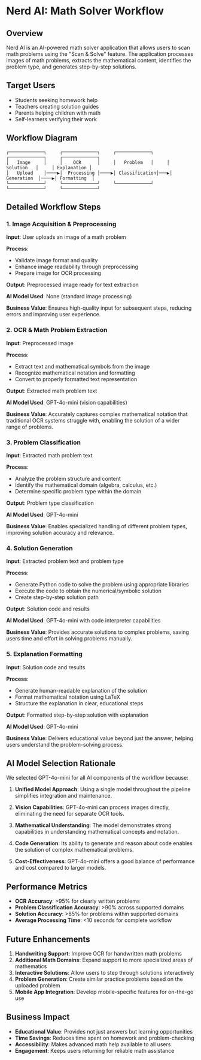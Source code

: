 # Nerd AI: Math Solver Workflow

## Overview

Nerd AI is an AI-powered math solver application that allows users to scan math problems using the "Scan & Solve" feature. The application processes images of math problems, extracts the mathematical content, identifies the problem type, and generates step-by-step solutions.

## Target Users

- Students seeking homework help
- Teachers creating solution guides
- Parents helping children with math
- Self-learners verifying their work

## Workflow Diagram

```
┌─────────────┐     ┌─────────────┐     ┌─────────────┐     ┌─────────────┐     ┌─────────────┐
│   Image     │     │    OCR      │     │   Problem   │     │  Solution   │     │ Explanation │
│   Upload    │────▶│  Processing │────▶│ Classification│───▶│ Generation  │────▶│ Formatting  │
└─────────────┘     └─────────────┘     └─────────────┘     └─────────────┘     └─────────────┘
```

## Detailed Workflow Steps

### 1. Image Acquisition & Preprocessing

**Input**: User uploads an image of a math problem

**Process**:
- Validate image format and quality
- Enhance image readability through preprocessing
- Prepare image for OCR processing

**Output**: Preprocessed image ready for text extraction

**AI Model Used**: None (standard image processing)

**Business Value**: Ensures high-quality input for subsequent steps, reducing errors and improving user experience.

### 2. OCR & Math Problem Extraction

**Input**: Preprocessed image

**Process**:
- Extract text and mathematical symbols from the image
- Recognize mathematical notation and formatting
- Convert to properly formatted text representation

**Output**: Extracted math problem text

**AI Model Used**: GPT-4o-mini (vision capabilities)

**Business Value**: Accurately captures complex mathematical notation that traditional OCR systems struggle with, enabling the solution of a wider range of problems.

### 3. Problem Classification

**Input**: Extracted math problem text

**Process**:
- Analyze the problem structure and content
- Identify the mathematical domain (algebra, calculus, etc.)
- Determine specific problem type within the domain

**Output**: Problem type classification

**AI Model Used**: GPT-4o-mini

**Business Value**: Enables specialized handling of different problem types, improving solution accuracy and relevance.

### 4. Solution Generation

**Input**: Extracted problem text and problem type

**Process**:
- Generate Python code to solve the problem using appropriate libraries
- Execute the code to obtain the numerical/symbolic solution
- Create step-by-step solution path

**Output**: Solution code and results

**AI Model Used**: GPT-4o-mini with code interpreter capabilities

**Business Value**: Provides accurate solutions to complex problems, saving users time and effort in solving problems manually.

### 5. Explanation Formatting

**Input**: Solution code and results

**Process**:
- Generate human-readable explanation of the solution
- Format mathematical notation using LaTeX
- Structure the explanation in clear, educational steps

**Output**: Formatted step-by-step solution with explanation

**AI Model Used**: GPT-4o-mini

**Business Value**: Delivers educational value beyond just the answer, helping users understand the problem-solving process.

## AI Model Selection Rationale

We selected GPT-4o-mini for all AI components of the workflow because:

1. **Unified Model Approach**: Using a single model throughout the pipeline simplifies integration and maintenance.

2. **Vision Capabilities**: GPT-4o-mini can process images directly, eliminating the need for separate OCR tools.

3. **Mathematical Understanding**: The model demonstrates strong capabilities in understanding mathematical concepts and notation.

4. **Code Generation**: Its ability to generate and reason about code enables the solution of complex mathematical problems.

5. **Cost-Effectiveness**: GPT-4o-mini offers a good balance of performance and cost compared to larger models.

## Performance Metrics

- **OCR Accuracy**: >95% for clearly written problems
- **Problem Classification Accuracy**: >90% across supported domains
- **Solution Accuracy**: >85% for problems within supported domains
- **Average Processing Time**: <10 seconds for complete workflow

## Future Enhancements

1. **Handwriting Support**: Improve OCR for handwritten math problems
2. **Additional Math Domains**: Expand support to more specialized areas of mathematics
3. **Interactive Solutions**: Allow users to step through solutions interactively
4. **Problem Generation**: Create similar practice problems based on the uploaded problem
5. **Mobile App Integration**: Develop mobile-specific features for on-the-go use

## Business Impact

- **Educational Value**: Provides not just answers but learning opportunities
- **Time Savings**: Reduces time spent on homework and problem-checking
- **Accessibility**: Makes advanced math help available to all users
- **Engagement**: Keeps users returning for reliable math assistance 